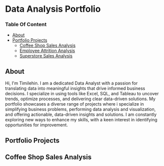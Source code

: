 # Data Analysis Portfolio

  ### Table Of Content
  - [About](#About)
  - [Portfolio Projects](#PortfolioProjects)
      - [Coffee Shop Sales Analysis](#CoffeeShopSalesAnalysis)
      - [Employee Attrition Analysis](#EmployeeAttritionAnalysis)
      - [Superstore Sales Analysis](#SuperstoreSalesAnalysis)

  ## About
Hi, I'm Timilehin. I am a dedicated Data Analyst with a passion for translating data into meaningful insights that drive informed business decisions. I specialize in using tools like Excel, SQL, and Tableau to uncover trends, optimize processes, and delivering clear data-driven solutions. My portfolio showcases a diverse range of projects where i specialize in simplifying business problems, performing data analysis and visualization, and offering actionable, data-driven insights and solutions.
I am constantly exploring new ways to enhance my skills, with a keen interest in identifying opportunities for improvement.

 ## Portfolio Projects
 ## Coffee Shop Sales Analysis


